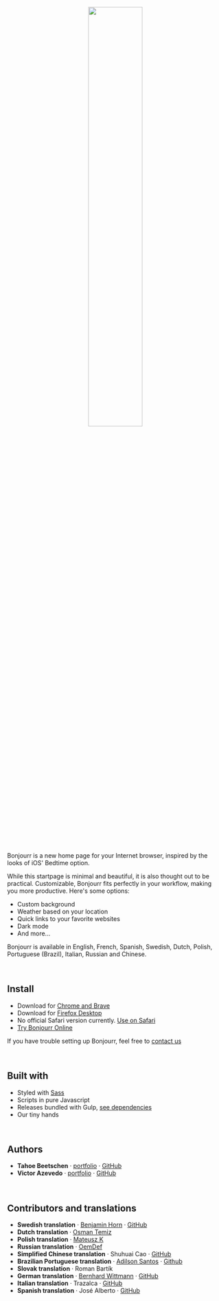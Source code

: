 <p align="center">
  <img src="https://raw.githubusercontent.com/victrme/Bonjourr/master/src/images/bonjourr.png" width="50%"></img>
</p>

Bonjourr is a new home page for your Internet browser, inspired by the looks of iOS' Bedtime option.

While this startpage is minimal and beautiful, it is also thought out to be practical. Customizable, Bonjourr fits perfectly in your workflow, making you more productive. Here's some options:

-   Custom background
-   Weather based on your location
-   Quick links to your favorite websites
-   Dark mode
-   And more...

Bonjourr is available in English, French, Spanish, Swedish, Dutch, Polish, Portuguese (Brazil), Italian, Russian and Chinese.

<br />

## Install

-   Download for [Chrome and Brave](https://chrome.google.com/webstore/detail/bonjourr-%C2%B7-minimalist-lig/dlnejlppicbjfcfcedcflplfjajinajd)
-   Download for [Firefox Desktop](https://addons.mozilla.org/en-US/firefox/addon/bonjourr-startpage/)
-   No official Safari version currently. [Use on Safari](https://bonjourr.fr/#useinsafari)
-   [Try Bonjourr Online](https://online.bonjourr.fr)

If you have trouble setting up Bonjourr, feel free to [contact us](https://bonjourr.fr#contact)

<br />

## Built with

-   Styled with [Sass](https://sass-lang.com/guide)
-   Scripts in pure Javascript
-   Releases bundled with Gulp, [see dependencies](https://github.com/victrme/Bonjourr/network/dependencies)
-   Our tiny hands

<br />

## Authors

-   **Tahoe Beetschen** · [portfolio](https://tahoe.be) · [GitHub](https://github.com/Tahoooe)
-   **Victor Azevedo** · [portfolio](https://victr.me) · [GitHub](https://github.com/victrme)

<br />

## Contributors and translations

-   **Swedish translation** · [Benjamin Horn](https://benjaminhorn.io/) · [GitHub](https://github.com/beije)
-   **Dutch translation** · [Osman Temiz](https://www.reddit.com/user/manllac)
-   **Polish translation** · [Mateusz K](https://www.reddit.com/user/DiVine92)
-   **Russian translation** · [OemDef](https://www.reddit.com/user/OemDef)
-   **Simplified Chinese translation** · Shuhuai Cao · [GitHub](https://github.com/csh980717)
-   **Brazilian Portuguese translation** · [Adilson Santos](http://adilsonsantos.netlify.com) · [Github](https://github.com/adilsonfsantos)
-   **Slovak translation** · Roman Bartík
-   **German translation** · [Bernhard Wittmann](https://bernhardwittmann.com/) · [GitHub](https://github.com/berniwittmann)
-   **Italian translation** · Trazalca · [GitHub](https://github.com/Trazalca)
-   **Spanish translation** · José Alberto · [GitHub](https://github.com/joatb)
